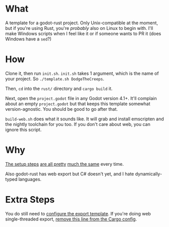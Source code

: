 # What

A template for a godot-rust project. Only Unix-compatible at the moment, but if you're using Rust, you're _probably_ also on Linux to begin with. I'll make Windows scripts when I feel like it or if someone wants to PR it (does Windows have a `sed`?)

# How

Clone it, then run `init.sh`. `init.sh` takes 1 argument, which is the name of your project. So `./template.sh DodgeTheCreeps`.

Then, `cd` into the `rust/` directory and `cargo build` it.

Next, open the `project.godot` file in any Godot version 4.1+. It'll complain about an empty `project.godot` but that keeps this template somewhat version-agnostic. You should be good to go after that.

`build-web.sh` does what it sounds like. It will grab and install emscripten and the nightly toolchain for you too. If you don't care about web, you can ignore this script.

# Why

[The setup steps](https://godot-rust.github.io/book/intro/setup.html) [are all pretty](https://godot-rust.github.io/book/intro/hello-world.html) [much the same](https://godot-rust.github.io/book/toolchain/export-web.html) every time.

Also godot-rust has web export but C# doesn't yet, and I hate dynamically-typed languages.

# Extra Steps

You do still need to [configure the export template](https://godot-rust.github.io/book/toolchain/export-web.html#godot-editor-setup). If you're doing web single-threaded export, [remove this line from the Cargo config](/rust/.cargo/config.toml#L4C1-L4C32).
